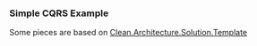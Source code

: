 ### Simple CQRS Example


Some pieces are based on [Clean.Architecture.Solution.Template](https://github.com/jasontaylordev/cqrsExample)

